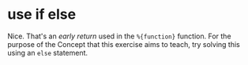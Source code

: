 # use if else

Nice.
That's an _early return_ used in the `%{function}` function.
For the purpose of the Concept that this exercise aims to teach, try solving this
using an `else` statement.
